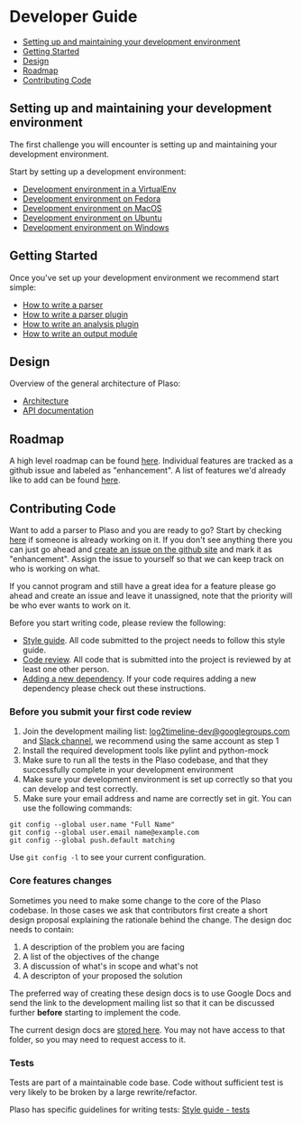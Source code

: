 # Developer Guide

* [Setting up and maintaining your development environment](Developers-Guide.html#setting-up-and-maintaining-your-development-environment)
* [Getting Started](Developers-Guide.html#getting-started)
* [Design](Developers-Guide.html#design)
* [Roadmap](Developers-Guide.html#roadmap)
* [Contributing Code](Developers-Guide.html#contributing-code)

## Setting up and maintaining your development environment

The first challenge you will encounter is setting up and maintaining your
development environment.

Start by setting up a development environment:

* [Development environment in a VirtualEnv](Developing-Virtualenv.md)
* [Development environment on Fedora](Developing-Fedora.md)
* [Development environment on MacOS](Developing-MacOS.md)
* [Development environment on Ubuntu](Developing-Ubuntu.md)
* [Development environment on Windows](Developing-Windows.md)

## Getting Started

Once you've set up your development environment we recommend start simple:

* [How to write a parser](How-to-write-a-parser-plugin.md)
* [How to write a parser plugin](How-to-write-a-parser-plugin.md)
* [How to write an analysis plugin](How-to-write-an-analysis-plugin.md)
* [How to write an output module](How-to-write-an-output-module.md)

## Design
Overview of the general architecture of Plaso:

* [Architecture](Internals.md)
* [API documentation](../api/plaso.html)

## Roadmap

A high level roadmap can be found [here](../user/Releases-and-roadmap.md).
Individual features are tracked as a github issue and labeled as "enhancement".
A list of features we'd already like to add can be found
[here](https://github.com/log2timeline/plaso/issues?q=is%3Aopen+is%3Aissue+label%3Aenhancement).

## Contributing Code

Want to add a parser to Plaso and you are ready to go? Start by checking
[here](https://github.com/log2timeline/plaso/issues?q=is%3Aopen+is%3Aissue+label%3Aenhancement)
if someone is already working on it. If you don't see anything there you can
just go ahead and [create an issue on the github site](https://github.com/log2timeline/plaso/issues)
and mark it as "enhancement". Assign the issue to yourself so that we can keep
track on who is working on what.

If you cannot program and still have a great idea for a feature please go ahead
and create an issue and leave it unassigned, note that the priority will be who
ever wants to work on it.

Before you start writing  code, please review the following:

* [Style guide](Style-guide.md). All code submitted to the project needs to
follow this style guide.
* [Code review](https://github.com/log2timeline/l2tdocs/blob/master/process/Code%20review%20process.md). All code that is submitted into the project is
 reviewed by at least one other person.
* [Adding a new dependency](https://github.com/log2timeline/l2tdocs/blob/master/process/Dependencies.md).
If your code requires adding a new dependency please check out these instructions.

### Before you submit your first code review

1. Join the development mailing list: [log2timeline-dev@googlegroups.com](https://groups.google.com/forum/?fromgroups#!forum/log2timeline-dev)
and [Slack channel](https://github.com/open-source-dfir/slack), we recommend
using the same account as step 1
1. Install the required development tools like pylint and python-mock
1. Make sure to run all the tests in the Plaso codebase, and that they
successfully complete in your development environment
1. Make sure your development environment is set up correctly so that you can develop
 and test correctly.
1. Make sure your email address and name are correctly set in git. You can use
the following commands:
```
git config --global user.name "Full Name"
git config --global user.email name@example.com
git config --global push.default matching
```

Use `git config -l` to see your current configuration.

### Core features changes

Sometimes you need to make some change to the core of the Plaso codebase.
In those cases we ask that contributors first create a short design proposal
explaining the rationale behind the change. The design doc needs to contain:

1. A description of the problem you are facing
1. A list of the objectives of the change
1. A discussion of what's in scope and what's not
1. A descripton of your proposed the solution

The preferred way of creating these design docs is to use Google Docs and send
the link to the development mailing list so that it can be discussed further
**before** starting to implement the code.

The current design docs are
[stored here](https://drive.google.com/folderview?id=0B3fBvzttpiiSQW16cFhNTUtXVGM&usp=sharing).
You may not have access to that folder, so you may need to request access to it.

### Tests

Tests are part of a maintainable code base. Code without sufficient test is very
likely to be broken by a large rewrite/refactor.

Plaso has specific guidelines for writing tests: [Style guide - tests](Style-guide.html#tests)
